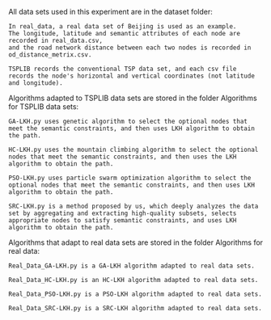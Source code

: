 All data sets used in this experiment are in the dataset folder:

    In real_data, a real data set of Beijing is used as an example. 
    The longitude, latitude and semantic attributes of each node are recorded in real_data.csv, 
    and the road network distance between each two nodes is recorded in od_distance_metrix.csv.

    TSPLIB records the conventional TSP data set, and each csv file records the node's horizontal and vertical coordinates (not latitude and longitude).

Algorithms adapted to TSPLIB data sets are stored in the folder Algorithms for TSPLIB data sets:

    GA-LKH.py uses genetic algorithm to select the optional nodes that meet the semantic constraints, and then uses LKH algorithm to obtain the path.

    HC-LKH.py uses the mountain climbing algorithm to select the optional nodes that meet the semantic constraints, and then uses the LKH algorithm to obtain the path.

    PSO-LKH.py uses particle swarm optimization algorithm to select the optional nodes that meet the semantic constraints, and then uses LKH algorithm to obtain the path.

    SRC-LKH.py is a method proposed by us, which deeply analyzes the data set by aggregating and extracting high-quality subsets, selects appropriate nodes to satisfy semantic constraints, and uses LKH algorithm to obtain the path.

Algorithms that adapt to real data sets are stored in the folder Algorithms for real data:
    
    Real_Data_GA-LKH.py is a GA-LKH algorithm adapted to real data sets.
    
    Real_Data_HC-LKH.py is an HC-LKH algorithm adapted to real data sets.
    
    Real_Data_PSO-LKH.py is a PSO-LKH algorithm adapted to real data sets.

    Real_Data_SRC-LKH.py is a SRC-LKH algorithm adapted to real data sets.
    
    